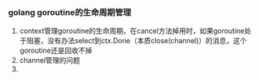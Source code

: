 ### golang goroutine的生命周期管理
1. context管理goroutine的生命周期，在cancel方法掉用时，如果goroutine处于阻塞，没有办法select到ctx.Done（本质close(channel)）的消息，这个goroutine还是回收不掉
2. channel管理的问题
3. 
